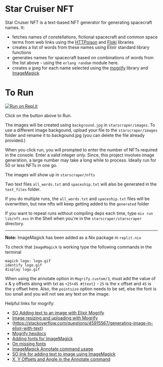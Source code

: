 # Star Cruiser NFT

Star Cruiser NFT is a text-based NFT generator for generating spacecraft names. It:
  - fetches names of constellations, fictional spacecraft and common space terms from web links using the [HTTPoison](https://github.com/edgurgel/httpoison) and [Floki](https://github.com/philss/floki) libraries
  - creates a list of words from these names using Elixir standard library functions
  - generates names for spacecraft based on combinations of words from the list above - using the `erlang random` module here.
  - creates a jpeg for each name selected using the [mogrify](https://github.com/elixir-mogrify/mogrify) library and [ImageMagick](http://www.imagemagick.org/script/index.php)

# To Run

[![Run on Repl.it](https://repl.it/badge/github/aar2dee2/starscraper)](https://repl.it/github/aar2dee2/starscraper)

Click on the button above to Run. 

The images will be created using `background.jpg` in `starscraper/images`. To use a different image backgound, upload your file to the `starscraper/images` folder and rename it to backgound.jpg (you can delete the file already provided.)

When you click run, you will prompted to enter the number of NFTs required in the console. Enter a valid integer only. Since, this project involves image generation, a large number may take a long while to process. Ideally run for 50 or less NFTs in one go.

The images will show up in `starscraper/nfts`

Two text files `all_words.txt` and `spaceship.txt` will also be generated in the `text_files` folder.

If you do multiple runs, the `all_words.txt` and `spaceship.txt` files will be overwritten, but new nfts will keep getting added to the `generated` folder

If you want to repeat runs without compiling deps each time, type `mix run lib/nft.exs` in the Shell when you're in the `starscraper/starscraper` directory.
  
  ---
  __Note:__ ImageMagick has been added as a Nix package in `replit.nix`

  To check that `ImageMagick` is working type the following commands in the terminal
  ```
  magick logo: logo.gif
  identify logo.gif
  display logo.gif
  ```

  When using the annotate option in `Mogrify.custom/3`, must add the value of x & y offsets along with txt as `+25+45 #{text}` - `25` is the x offset and `45` is the y offset here. Also, the `pointsize` option needs to be set, else the font is too small and you will not see any text on the image.

  Helpful links for mogrify:
  - [SO Adding text to an image with Elixir Mogrify](https://stackoverflow.com/questions/57416721/adding-text-to-an-image-with-elixir-mogrify)
  -  [Image resizing and uploading with Mogrify](https://elixirforum.com/t/image-resizing-and-uploading-to-s3-bucket-with-mogrify-image-not-resized/27754)
  - (https://stackoverflow.com/questions/45915567/generating-image-in-elixir-with-text)
  - [Mogrify hexdocs](https://hexdocs.pm/mogrify/Mogrify.html#content)
  - [Adding fonts for ImageMagick](https://legacy.imagemagick.org/Usage/scripts/imagick_type_gen)
 - [On missing fonts](https://legacy.imagemagick.org/discourse-server/viewtopic.php?t=34911)
  - [ImageMagick Annotate command usage](https://legacy.imagemagick.org/Usage/annotating/#anno_on)
  - [SO link for adding text to image using ImageMagick](https://stackoverflow.com/questions/23236898/add-text-on-image-at-specific-point-using-imagemagick)
  - [X, Y Offsets and Angle in the Annotate command](https://www.php.net/manual/en/imagick.annotateimage.php)